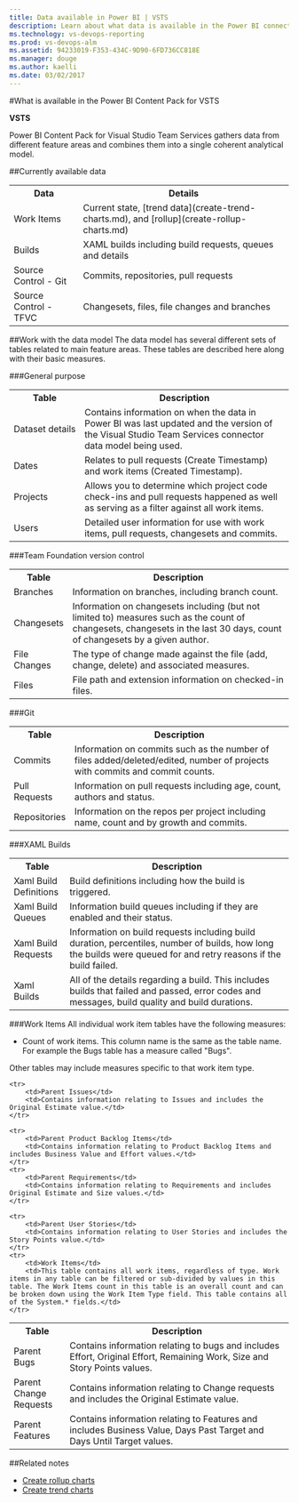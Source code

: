 ```yaml
---
title: Data available in Power BI | VSTS
description: Learn about what data is available in the Power BI connector for Visual Studio Team Services (VSTS)  
ms.technology: vs-devops-reporting
ms.prod: vs-devops-alm
ms.assetid: 94233019-F353-434C-9D90-6FD736CC818E  
ms.manager: douge
ms.author: kaelli
ms.date: 03/02/2017
---
```


#What is available in the Power BI Content Pack for VSTS

<b>VSTS</b>

Power BI Content Pack for Visual Studio Team Services gathers data from different feature areas and combines them into a single coherent analytical model.

##Currently available data  
<table>
    <tr>
        <th>Data</th>
        <th>Details</th>
    </tr>
    <tr>
        <td>Work Items</td>
        <td>Current state, [trend data](create-trend-charts.md), and [rollup](create-rollup-charts.md) </td>
    </tr>
    <tr>
        <td>Builds</td>
        <td>XAML builds including build requests, queues and details</td>
    </tr>
    <tr>
        <td>Source Control - Git</td>
        <td>Commits, repositories, pull requests</td>
    </tr>
    <tr>
        <td>Source Control - TFVC</td>
        <td>Changesets, files, file changes and branches</td>
    </tr>
</table>
 

##Work with the data model
The data model has several different sets of tables related to main feature areas.
These tables are described here along with their basic measures.

###General purpose
<table width="100%">
    <tr width="25%">
        <th>Table</th>
        <th>Description</th>
    </tr>
    <tr width="75%">
        <td>Dataset&#160;details</td>
        <td>Contains information on when the data in Power BI was last updated and the version of the Visual Studio Team Services connector data model being used.</td>
    </tr>
    <tr>
        <td>Dates</td>
        <td>Relates to pull requests (Create Timestamp) and work items (Created Timestamp).</td>
    </tr>
        <tr>
        <td>Projects</td>
        <td>Allows you to determine which project code check-ins and pull requests happened as well as serving as a filter against all work items.</td>
    </tr>
    <tr>
        <td>Users</td>
        <td>Detailed user information for use with work items, pull requests, changesets and commits.</td>
    </tr>
</table>


###Team Foundation version control

<table width="100%">
    <tr >
        <th width="20%">Table</th>
        <th width="80%">Description</th>
    </tr>
    <tr>
        <td>Branches</td>
        <td>Information on branches, including branch count.</td>
    </tr>
    <tr>
        <td>Changesets</td>
        <td>Information on changesets including (but not limited to) measures such as the count of changesets, changesets in the last 30 days, count of changesets by a given author.</td>
    </tr>
    <tr>
        <td>File Changes</td>
        <td>The type of change made against the file (add, change, delete) and associated measures.</td>
    </tr>
    <tr>
        <td>Files</td>
        <td>File path and extension information on checked-in files.</td>
    </tr>
</table>

###Git

<table width="100%">
    <tr >
        <th width="20%">Table</th>
        <th width="80%">Description</th>
    </tr>
    <tr>
        <td>Commits</td>
        <td>Information on commits such as the number of files added/deleted/edited, number of projects with commits and commit counts.</td>
    </tr>
    <tr>
        <td>Pull Requests</td>
        <td>Information on pull requests including age, count, authors and status.</td>
    </tr>
    <tr>
        <td>Repositories</td>
        <td>Information on the repos per project including name, count and by growth and commits.</td>
    </tr>
</table>

###XAML Builds

<table width="100%">
    <tr >
        <th width="20%">Table</th>
        <th width="80%">Description</th>
    </tr>
    <tr>
        <td>Xaml Build Definitions</td>
        <td>Build definitions including how the build is triggered.</td>
    </tr>
    <tr>
        <td>Xaml Build Queues</td>
        <td>Information build queues including if they are enabled and their status.</td>
    </tr>
    <tr>
        <td>Xaml Build Requests</td>
        <td>Information on build requests including build duration, percentiles, number of builds, how long the builds were queued for and retry reasons if the build failed.</td>
    </tr>
    <tr>
        <td>Xaml Builds</td>
        <td>All of the details regarding a build. This includes builds that failed and passed, error codes and messages, build quality and build durations.</td>
    </tr>
</table>

###Work Items
All individual work item tables have the following measures:

* Count of work items. This column name is the same as the table name. For example the Bugs table has a measure called "Bugs".  


Other tables may include measures specific to that work item type.

<table width="100%">
    <tr >
        <th width="20%">Table</th>
        <th width="80%">Description</th>
    </tr>
    <tr>
        <td>Parent Bugs</td>
        <td>Contains information relating to bugs and includes Effort, Original Effort, Remaining Work, Size and Story Points values.</td>
    </tr>
    <tr>
        <td>Parent Change Requests</td>
        <td>Contains information relating to Change requests and includes the Original Estimate value.</td>
    </tr>
    <tr>
        <td>Parent Features</td>
        <td>Contains information relating to Features and includes Business Value, Days Past Target and Days Until Target values.</td>
    </tr>


    <tr>
        <td>Parent Issues</td>
        <td>Contains information relating to Issues and includes the Original Estimate value.</td>
    </tr>

    <tr>
        <td>Parent Product Backlog Items</td>
        <td>Contains information relating to Product Backlog Items and includes Business Value and Effort values.</td>
    </tr>
    <tr>
        <td>Parent Requirements</td>
        <td>Contains information relating to Requirements and includes Original Estimate and Size values.</td>
    </tr>

    <tr>
        <td>Parent User Stories</td>
        <td>Contains information relating to User Stories and includes the Story Points value.</td>
    </tr>
    <tr>
        <td>Work Items</td>
        <td>This table contains all work items, regardless of type. Work items in any table can be filtered or sub-divided by values in this table. The Work Items count in this table is an overall count and can be broken down using the Work Item Type field. This table contains all of the System.* fields.</td>
    </tr>
</table>

##Related notes  

- [Create rollup charts](create-rollup-charts.md)
- [Create trend charts](create-trend-charts.md)
